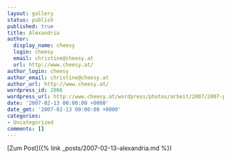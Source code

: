 ```yaml
---
layout: gallery
status: publish
published: true
title: Alexandria
author:
  display_name: cheesy
  login: cheesy
  email: christine@cheesy.at
  url: http://www.cheesy.at/
author_login: cheesy
author_email: christine@cheesy.at
author_url: http://www.cheesy.at/
wordpress_id: 2006
wordpress_url: http://www.cheesy.at/wordpress/photos/arbeit/2007/2007-peptec1/alexandria-2/
date: '2007-02-13 00:00:00 +0000'
date_gmt: '2007-02-13 00:00:00 +0000'
categories:
- Uncategorized
comments: []
---
```


[Zum Post]({% link _posts/2007-02-13-alexandria.md %})
<!--:-->
